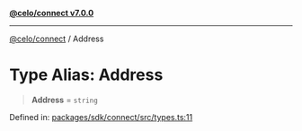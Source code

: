[**@celo/connect v7.0.0**](../README.md)

***

[@celo/connect](../globals.md) / Address

# Type Alias: Address

> **Address** = `string`

Defined in: [packages/sdk/connect/src/types.ts:11](https://github.com/celo-org/developer-tooling/blob/master/packages/sdk/connect/src/types.ts#L11)
